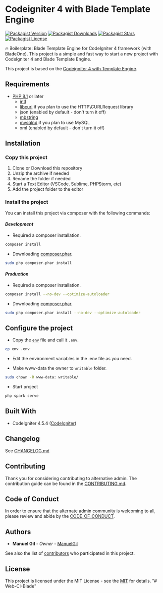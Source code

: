 # Codeigniter 4 with Blade Template Engine

[![Packagist Version](https://img.shields.io/packagist/v/manuelgil/ci4-blade?style=for-the-badge&logo=packagist)](https://packagist.org/packages/manuelgil/ci4-blade)
[![Packagist Downloads](https://img.shields.io/packagist/dt/manuelgil/ci4-blade?style=for-the-badge&logo=packagist)](https://packagist.org/packages/manuelgil/ci4-blade)
[![Packagist Stars](https://img.shields.io/packagist/stars/manuelgil/ci4-blade?style=for-the-badge&logo=github)](https://github.com/ManuelGil/ci4-blade)
[![Packagist License](https://img.shields.io/packagist/l/manuelgil/ci4-blade?style=for-the-badge&logo=github)](https://github.com/ManuelGil/ci4-blade/blob/main/LICENSE)

🔥 Boilerplate: Blade Template Engine for CodeIgniter 4 framework (with BladeOne). This project is a simple and fast way to start a new project with CodeIgniter 4 and Blade Template Engine.

This project is based on the [Codeigniter 4 with Template Engine](https://github.com/ManuelGil/ci4-template-engine).

## Requirements

- [PHP 8.1](https://www.php.net/releases/8_1_0.php) or later
  - [intl](http://php.net/manual/en/intl.requirements.php)
  - [libcurl](http://php.net/manual/en/curl.requirements.php) if you plan to use the HTTP\CURLRequest library
  - json (enabled by default - don't turn it off)
  - [mbstring](http://php.net/manual/en/mbstring.installation.php)
  - [mysqlnd](http://php.net/manual/en/mysqlnd.install.php) if you plan to use MySQL
  - xml (enabled by default - don't turn it off)

## Installation

### Copy this project

1. Clone or Download this repository
2. Unzip the archive if needed
3. Rename the folder if needed
4. Start a Text Editor (VSCode, Sublime, PHPStorm, etc)
5. Add the project folder to the editor

### Install the project

You can install this project via composer with the following commands:

#### _Development_

- Required a composer installation.

```bash
composer install
```

- Downloading [composer.phar](https://getcomposer.org/download/).

```bash
sudo php composer.phar install
```

#### _Production_

- Required a composer installation.

```bash
composer install --no-dev --optimize-autoloader
```

- Downloading [composer.phar](https://getcomposer.org/download/).

```bash
sudo php composer.phar install --no-dev --optimize-autoloader
```

## Configure the project

- Copy the [`env`](./env) file and call it `.env`.

```bash
cp env .env
```

- Edit the environment variables in the .env file as you need.

- Make www-data the owner to `writable` folder.

```bash
sudo chown -R www-data: writable/
```

- Start project

```bash
php spark serve
```

## Built With

- CodeIgniter 4.5.4 ([CodeIgniter](https://www.codeigniter.com/download))

## Changelog

See [CHANGELOG.md](./CHANGELOG.md)

## Contributing

Thank you for considering contributing to alternative admin. The contribution guide can be found in the [CONTRIBUTING.md](./.github/CONTRIBUTING.md).

## Code of Conduct

In order to ensure that the alternate admin community is welcoming to all, please review and abide by the [CODE_OF_CONDUCT](./.github/CODE_OF_CONDUCT.md).

## Authors

- **Manuel Gil** - _Owner_ - [ManuelGil](https://github.com/ManuelGil)

See also the list of [contributors](https://github.com/ManuelGil/ci4-blade/contributors)
who participated in this project.

## License

This project is licensed under the MIT License - see the [MIT](https://opensource.org/licenses/MIT) for details.
"# Web-CI-Blade" 
